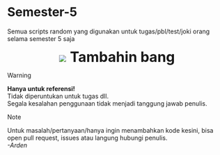# Semester-5
Semua scripts random yang digunakan untuk tugas/pbl/test/joki orang selama semester 5 saja

<p align="center"><img src="https://huggingface.co/R136a1/Madang/resolve/main/1120740360.png"/><font size="6"> <b>Tambahin bang</b> </font></p>

> [!WARNING]
> **Hanya untuk referensi!** <br>
> Tidak diperuntukan untuk tugas dll. <br>
> Segala kesalahan penggunaan tidak menjadi tanggung jawab penulis. <br>

> [!NOTE]
> Untuk masalah/pertanyaan/hanya ingin menambahkan kode kesini, bisa open pull request, issues atau langung hubungi penulis. <br>
> *-Arden* <br>
